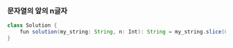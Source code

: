 ### 문자열의 앞의 n글자
```java
class Solution {
    fun solution(my_string: String, n: Int): String = my_string.slice(0 until n)
}
```